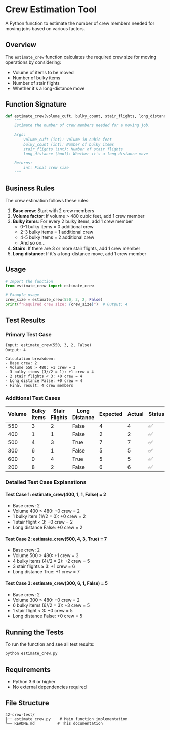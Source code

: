 # Crew Estimation Tool

A Python function to estimate the number of crew members needed for moving jobs based on various factors.

## Overview

The `estimate_crew` function calculates the required crew size for moving operations by considering:
- Volume of items to be moved
- Number of bulky items
- Number of stair flights
- Whether it's a long-distance move

## Function Signature

```python
def estimate_crew(volume_cuft, bulky_count, stair_flights, long_distance):
    """
    Estimate the number of crew members needed for a moving job.
    
    Args:
        volume_cuft (int): Volume in cubic feet
        bulky_count (int): Number of bulky items
        stair_flights (int): Number of stair flights
        long_distance (bool): Whether it's a long distance move
    
    Returns:
        int: Final crew size
    """
```

## Business Rules

The crew estimation follows these rules:

1. **Base crew**: Start with 2 crew members
2. **Volume factor**: If volume > 480 cubic feet, add 1 crew member
3. **Bulky items**: For every 2 bulky items, add 1 crew member
   - 0-1 bulky items = 0 additional crew
   - 2-3 bulky items = 1 additional crew
   - 4-5 bulky items = 2 additional crew
   - And so on...
4. **Stairs**: If there are 3 or more stair flights, add 1 crew member
5. **Long distance**: If it's a long-distance move, add 1 crew member

## Usage

```python
# Import the function
from estimate_crew import estimate_crew

# Example usage
crew_size = estimate_crew(550, 3, 2, False)
print(f"Required crew size: {crew_size}")  # Output: 4
```

## Test Results

### Primary Test Case
```
Input: estimate_crew(550, 3, 2, False)
Output: 4

Calculation breakdown:
- Base crew: 2
- Volume 550 > 480: +1 crew = 3
- 3 bulky items (3//2 = 1): +1 crew = 4
- 2 stair flights < 3: +0 crew = 4
- Long distance False: +0 crew = 4
- Final result: 4 crew members
```

### Additional Test Cases

| Volume | Bulky Items | Stair Flights | Long Distance | Expected | Actual | Status |
|--------|-------------|---------------|---------------|----------|--------|--------|
| 550    | 3           | 2             | False         | 4        | 4      | ✅     |
| 400    | 1           | 1             | False         | 2        | 2      | ✅     |
| 500    | 4           | 3             | True          | 7        | 7      | ✅     |
| 300    | 6           | 1             | False         | 5        | 5      | ✅     |
| 600    | 0           | 4             | True          | 5        | 5      | ✅     |
| 200    | 8           | 2             | False         | 6        | 6      | ✅     |

### Detailed Test Case Explanations

#### Test Case 1: estimate_crew(400, 1, 1, False) = 2
- Base crew: 2
- Volume 400 ≤ 480: +0 crew = 2
- 1 bulky item (1//2 = 0): +0 crew = 2
- 1 stair flight < 3: +0 crew = 2
- Long distance False: +0 crew = 2

#### Test Case 2: estimate_crew(500, 4, 3, True) = 7
- Base crew: 2
- Volume 500 > 480: +1 crew = 3
- 4 bulky items (4//2 = 2): +2 crew = 5
- 3 stair flights ≥ 3: +1 crew = 6
- Long distance True: +1 crew = 7

#### Test Case 3: estimate_crew(300, 6, 1, False) = 5
- Base crew: 2
- Volume 300 ≤ 480: +0 crew = 2
- 6 bulky items (6//2 = 3): +3 crew = 5
- 1 stair flight < 3: +0 crew = 5
- Long distance False: +0 crew = 5

## Running the Tests

To run the function and see all test results:

```bash
python estimate_crew.py
```

## Requirements

- Python 3.6 or higher
- No external dependencies required

## File Structure

```
42-crew-test/
├── estimate_crew.py    # Main function implementation
└── README.md          # This documentation
```
